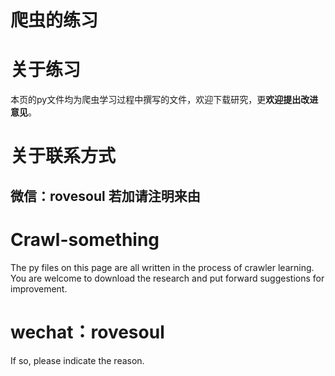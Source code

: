 # 爬虫的练习

# 关于练习
本页的py文件均为爬虫学习过程中撰写的文件，欢迎下载研究，更**欢迎提出改进意见**。

# 关于联系方式
微信：rovesoul
若加请注明来由
---
# Crawl-something
The py files on this page are all written in the process of crawler learning. You are welcome to download the research and put forward suggestions for improvement.
# wechat：rovesoul
If so, please indicate the reason.

